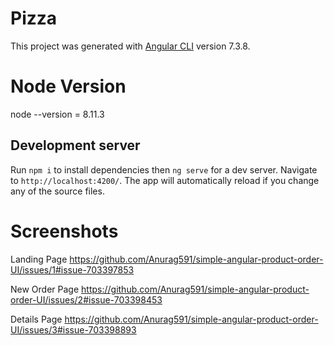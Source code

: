 # Pizza

This project was generated with [Angular CLI](https://github.com/angular/angular-cli) version 7.3.8.

# Node Version

node --version = 8.11.3

## Development server

Run `npm i` to install dependencies then `ng serve` for a dev server. Navigate to `http://localhost:4200/`. The app will automatically reload if you change any of the source files.

# Screenshots

Landing Page
https://github.com/Anurag591/simple-angular-product-order-UI/issues/1#issue-703397853

New Order Page
https://github.com/Anurag591/simple-angular-product-order-UI/issues/2#issue-703398453

Details Page
https://github.com/Anurag591/simple-angular-product-order-UI/issues/3#issue-703398893


